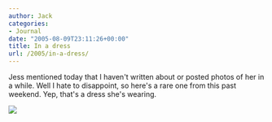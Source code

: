 ```yaml
---
author: Jack
categories:
- Journal
date: "2005-08-09T23:11:26+00:00"
title: In a dress
url: /2005/in-a-dress/
---
```


Jess mentioned today that I haven't written about or posted photos of her in a while. Well I hate to disappoint, so here's a rare one from this past weekend. Yep, that's a dress she's wearing.

![][1]

 [1]: /files/jess-dress.jpg